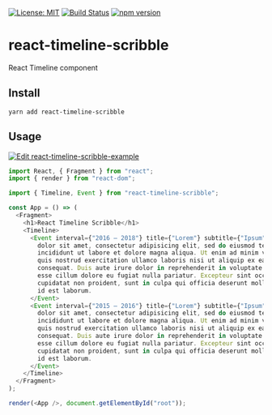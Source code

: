 [![License: MIT](https://img.shields.io/badge/License-MIT-yellow.svg)](https://opensource.org/licenses/MIT)
[![Build Status](https://travis-ci.org/igorkamyshev/react-timeline-scribble.svg?branch=master)](https://travis-ci.org/igorkamyshev/react-timeline-scribble)
[![npm version](https://badge.fury.io/js/react-timeline-scribble.svg)](https://badge.fury.io/js/react-timeline-scribble)

# react-timeline-scribble
React Timeline component

## Install
`yarn add react-timeline-scribble`

## Usage

[![Edit react-timeline-scribble-example](https://codesandbox.io/static/img/play-codesandbox.svg)](https://codesandbox.io/s/03r33x0oxl)

```js
import React, { Fragment } from "react";
import { render } from "react-dom";

import { Timeline, Event } from "react-timeline-scribble";

const App = () => (
  <Fragment>
    <h1>React Timeline Scribble</h1>
    <Timeline>
      <Event interval={"2016 – 2018"} title={"Lorem"} subtitle={"Ipsum"}>
        dolor sit amet, consectetur adipisicing elit, sed do eiusmod tempor
        incididunt ut labore et dolore magna aliqua. Ut enim ad minim veniam,
        quis nostrud exercitation ullamco laboris nisi ut aliquip ex ea commodo
        consequat. Duis aute irure dolor in reprehenderit in voluptate velit
        esse cillum dolore eu fugiat nulla pariatur. Excepteur sint occaecat
        cupidatat non proident, sunt in culpa qui officia deserunt mollit anim
        id est laborum.
      </Event>
      <Event interval={"2015 – 2016"} title={"Lorem"} subtitle={"Ipsum"}>
        dolor sit amet, consectetur adipisicing elit, sed do eiusmod tempor
        incididunt ut labore et dolore magna aliqua. Ut enim ad minim veniam,
        quis nostrud exercitation ullamco laboris nisi ut aliquip ex ea commodo
        consequat. Duis aute irure dolor in reprehenderit in voluptate velit
        esse cillum dolore eu fugiat nulla pariatur. Excepteur sint occaecat
        cupidatat non proident, sunt in culpa qui officia deserunt mollit anim
        id est laborum.
      </Event>
    </Timeline>
  </Fragment>
);

render(<App />, document.getElementById("root"));
```

